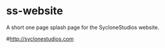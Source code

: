 ss-website
==========

A short one page splash page for the SycloneStudios website.

#http://syclonestudios.com
